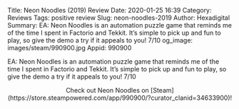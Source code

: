 Title: Neon Noodles (2019) Review
Date: 2020-01-25 16:39
Category: Reviews
Tags: positive review
Slug: neon-noodles-2019
Author: Hexadigital
Summary: EA: Neon Noodles is an automation puzzle game that reminds me of the time I spent in Factorio and Tekkit. It’s simple to pick up and fun to play, so give the demo a try if it appeals to you! 7/10
og_image: images/steam/990900.jpg
Appid: 990900

EA: Neon Noodles is an automation puzzle game that reminds me of the time I spent in Factorio and Tekkit. It’s simple to pick up and fun to play, so give the demo a try if it appeals to you! 7/10

<center>Check out Neon Noodles on [Steam](https://store.steampowered.com/app/990900/?curator_clanid=34633900)!</center>
